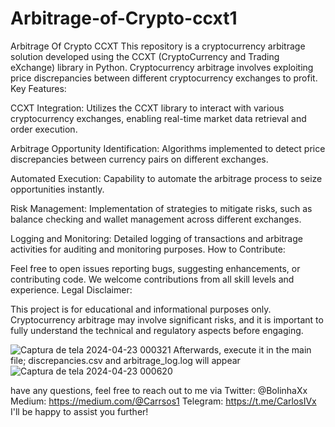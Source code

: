 # Arbitrage-of-Crypto-ccxt1
Arbitrage Of Crypto CCXT  This repository is a cryptocurrency arbitrage solution developed using the CCXT (CryptoCurrency and Trading eXchange) library in Python. Cryptocurrency arbitrage involves exploiting price discrepancies between different cryptocurrency exchanges to profit.
Key Features:

CCXT Integration: Utilizes the CCXT library to interact with various cryptocurrency exchanges, enabling real-time market data retrieval and order execution.

Arbitrage Opportunity Identification: Algorithms implemented to detect price discrepancies between currency pairs on different exchanges.

Automated Execution: Capability to automate the arbitrage process to seize opportunities instantly.

Risk Management: Implementation of strategies to mitigate risks, such as balance checking and wallet management across different exchanges.

Logging and Monitoring: Detailed logging of transactions and arbitrage activities for auditing and monitoring purposes.
How to Contribute:

Feel free to open issues reporting bugs, suggesting enhancements, or contributing code.
We welcome contributions from all skill levels and experience.
Legal Disclaimer:

This project is for educational and informational purposes only. Cryptocurrency arbitrage may involve significant risks, and it is important to fully understand the technical and regulatory aspects before engaging.


![Captura de tela 2024-04-23 000321](https://github.com/carlosg20365/Arbitrage-of-Crypto-ccxt1/assets/121314260/bf0c4c01-354a-4e79-8783-80714bbdf4af)
Afterwards, execute it in the main file; discrepancies.csv and arbitrage_log.log will appear
![Captura de tela 2024-04-23 000620](https://github.com/carlosg20365/Arbitrage-of-Crypto-ccxt1/assets/121314260/8ea46f4d-9d0f-40fc-9b0c-857cc710571c)

have any questions, feel free to reach out to me via 
Twitter: @BolinhaXx
Medium: https://medium.com/@Carrsos1
Telegram: https://t.me/CarlosIVx
I'll be happy to assist you further!
